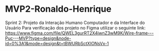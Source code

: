 # MVP2-Ronaldo-Henrique
Sprint 2: Projeto da Interação Humano Computador e da Interface do Usuário
Para verificação dos projeto no Figma utilizar o seguinte link:
https://www.figma.com/file/QWEL3gurRT2X4jwnZ3wM9K/Wire-frame---Puc---MVP?type=design&node-id=0%3A1&mode=design&t=tBWURbSctXIONsVx-1
